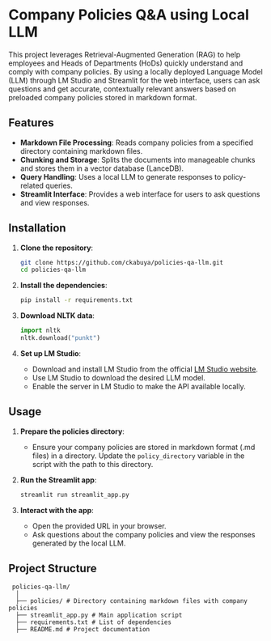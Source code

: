 # Company Policies Q&A using Local LLM

This project leverages Retrieval-Augmented Generation (RAG) to help employees and Heads of Departments (HoDs) quickly understand and comply with company policies. By using a locally deployed Language Model (LLM) through LM Studio and Streamlit for the web interface, users can ask questions and get accurate, contextually relevant answers based on preloaded company policies stored in markdown format.

## Features

- **Markdown File Processing**: Reads company policies from a specified directory containing markdown files.
- **Chunking and Storage**: Splits the documents into manageable chunks and stores them in a vector database (LanceDB).
- **Query Handling**: Uses a local LLM to generate responses to policy-related queries.
- **Streamlit Interface**: Provides a web interface for users to ask questions and view responses.

## Installation

1. **Clone the repository**:
    ```sh
    git clone https://github.com/ckabuya/policies-qa-llm.git
    cd policies-qa-llm
    ```

2. **Install the dependencies**:
    ```sh
    pip install -r requirements.txt
    ```

3. **Download NLTK data**:
    ```python
    import nltk
    nltk.download("punkt")
    ```

4. **Set up LM Studio**:
    - Download and install LM Studio from the official [LM Studio website](https://lmstudio.ai/).
    - Use LM Studio to download the desired LLM model.
    - Enable the server in LM Studio to make the API available locally.

## Usage

1. **Prepare the policies directory**:
    - Ensure your company policies are stored in markdown format (.md files) in a directory. Update the `policy_directory` variable in the script with the path to this directory.

2. **Run the Streamlit app**:
    ```sh
    streamlit run streamlit_app.py
    ```

3. **Interact with the app**:
    - Open the provided URL in your browser.
    - Ask questions about the company policies and view the responses generated by the local LLM.

## Project Structure
  ```pre
   policies-qa-llm/
    │
    ├── policies/ # Directory containing markdown files with company policies
    ├── streamlit_app.py # Main application script
    ├── requirements.txt # List of dependencies
    ├── README.md # Project documentation
  ```

